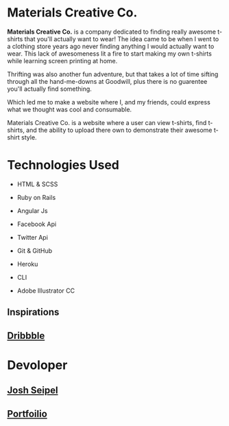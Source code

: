 # Materials Creative Co.

**Materials Creative Co.** is a company dedicated to finding really awesome
t-shirts that you'll actually want to wear! The idea came to be when I went
to a clothing store years ago never finding anything I would actually
want to wear. This lack of awesomeness lit a fire to start making my own
t-shirts while learning screen printing at home.

Thrifting was also another fun adventure, but that takes a lot of time
sifting through all the hand-me-downs at Goodwill, plus there is no guarentee
you'll actually find something.

Which led me to make a website where I, and my friends, could express what we
thought was cool and consumable.

Materials Creative Co. is a website where a user can view t-shirts, find
t-shirts, and the ability to upload there own to demonstrate their awesome
t-shirt style.

# Technologies Used

* HTML & SCSS

* Ruby on Rails

* Angular Js

* Facebook Api

* Twitter Api

* Git & GitHub

* Heroku

* CLI

* Adobe Illustrator CC

## Inspirations

## [Dribbble](https://dribbble.com/)

# Devoloper

## [Josh Seipel](https://github.com/jaguarj)
## [Portfoilio](https://jaguarj.github.io/myportfolio/)
